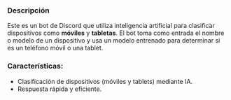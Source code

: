 ### Descripción
Este es un bot de Discord que utiliza inteligencia artificial para clasificar dispositivos como **móviles** y **tabletas**. El bot toma como entrada el nombre o modelo de un dispositivo y usa un modelo entrenado para determinar si es un teléfono móvil o una tablet.

### Características:
- Clasificación de dispositivos (móviles y tablets) mediante IA.
- Respuesta rápida y eficiente.
